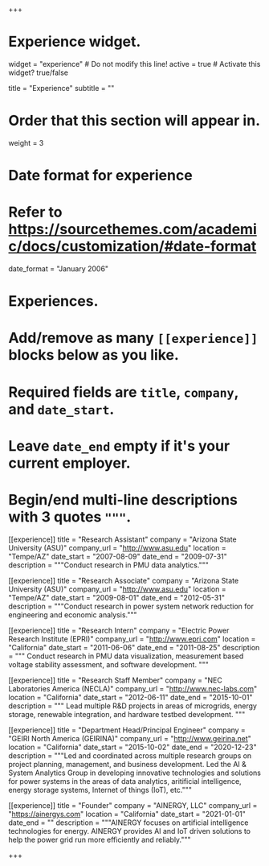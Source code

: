 +++
# Experience widget.
widget = "experience"  # Do not modify this line!
active = true  # Activate this widget? true/false

title = "Experience"
subtitle = ""

# Order that this section will appear in.
weight = 3

# Date format for experience
#   Refer to https://sourcethemes.com/academic/docs/customization/#date-format
date_format = "January 2006"

# Experiences.
#   Add/remove as many `[[experience]]` blocks below as you like.
#   Required fields are `title`, `company`, and `date_start`.
#   Leave `date_end` empty if it's your current employer.
#   Begin/end multi-line descriptions with 3 quotes `"""`.

[[experience]]
  title = "Research Assistant"
  company = "Arizona State University (ASU)"
  company_url = "http://www.asu.edu"
  location = "Tempe/AZ"
  date_start = "2007-08-09"
  date_end = "2009-07-31"
  description = """Conduct research in PMU data analytics."""

[[experience]]
  title = "Research Associate"
  company = "Arizona State University (ASU)"
  company_url = "http://www.asu.edu"
  location = "Tempe/AZ"
  date_start = "2009-08-01"
  date_end = "2012-05-31"
  description = """Conduct research in power system network reduction for engineering and economic analysis."""

[[experience]]
  title = "Research Intern"
  company = "Electric Power Research Institute (EPRI)"
  company_url = "http://www.epri.com"
  location = "California"
  date_start = "2011-06-06"
  date_end = "2011-08-25"
  description = """ Conduct research in PMU data visualization, measurement based voltage stability assessment, and software development. """
 
[[experience]]
  title = "Research Staff Member"
  company = "NEC Laboratories America (NECLA)"
  company_url = "http://www.nec-labs.com"
  location = "California"
  date_start = "2012-06-11"
  date_end = "2015-10-01"
  description = """ Lead multiple R&D projects in areas of microgrids, energy storage, renewable integration, and hardware testbed development. """
 
[[experience]]
  title = "Department Head/Principal Engineer"
  company = "GEIRI North America (GEIRINA)"
  company_url = "http://www.geirina.net"
  location = "California"
  date_start = "2015-10-02"
  date_end = "2020-12-23"
  description = """Led and coordinated across multiple research groups on project planning, management, and business development. Led the AI & System Analytics Group in developing innovative technologies and solutions for power systems in the areas of data analytics, aritificial intelligence, energy storage systems, Internet of things (IoT), etc."""
 
[[experience]]
  title = "Founder"
  company = "AINERGY, LLC"
  company_url = "https://ainergys.com"
  location = "California"
  date_start = "2021-01-01"
  date_end = ""
  description = """AINERGY focuses on artificial intelligence technologies for energy. AINERGY provides AI and IoT driven solutions to help the power grid run more efficiently and reliably."""

+++

